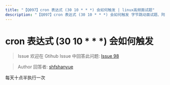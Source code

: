 ```yaml
---
title: "【Q097】cron 表达式 (30 10 * * *) 会如何触发 | linux高频面试题"
description: "【Q097】cron 表达式 (30 10 * * *) 会如何触发 字节跳动面试题、阿里腾讯面试题、美团小米面试题。"
---
```


# cron 表达式 (30 10 \* \* \*) 会如何触发

> Issue
> 欢迎在 Gtihub Issue 中回答此问题: [Issue 98](https://github.com/shfshanyue/Daily-Question/issues/98)

> Author
> 回答者: [shfshanyue](https://github.com/shfshanyue)

每天十点半执行一次
